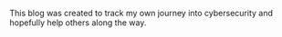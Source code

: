 This blog was created to track my own journey into cybersecurity and hopefully help others along the way.